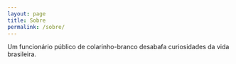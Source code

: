 ```yaml
---
layout: page
title: Sobre
permalink: /sobre/
---
```


Um funcionário público de colarinho-branco desabafa curiosidades da vida brasileira.

